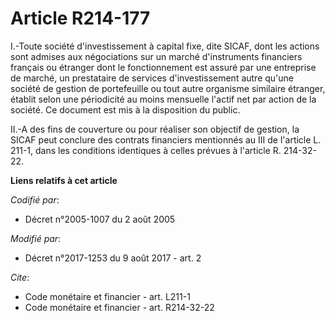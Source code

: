 # Article R214-177

I.-Toute société d'investissement à capital fixe, dite SICAF, dont les actions sont admises aux négociations sur un marché
d'instruments financiers français ou étranger dont le fonctionnement est assuré par une entreprise de marché, un prestataire
de services d'investissement autre qu'une société de gestion de portefeuille ou tout autre organisme similaire étranger,
établit selon une périodicité au moins mensuelle l'actif net par action de la société. Ce document est mis à la disposition
du public.

II.-A des fins de couverture ou pour réaliser son objectif de gestion, la SICAF peut conclure des contrats financiers
mentionnés au III de l'article L. 211-1, dans les conditions identiques à celles prévues à l'article R. 214-32-22.

**Liens relatifs à cet article**

_Codifié par_:

  - Décret n°2005-1007 du 2 août 2005

_Modifié par_:

  - Décret n°2017-1253 du 9 août 2017 - art. 2

_Cite_:

  - Code monétaire et financier - art. L211-1
  - Code monétaire et financier - art. R214-32-22
